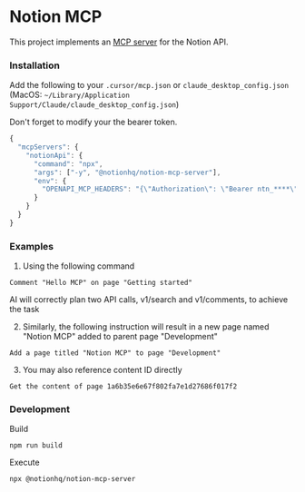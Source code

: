 # Notion MCP

This project implements an [MCP server](https://spec.modelcontextprotocol.io/) for the Notion API. 

### Installation

Add the following to your `.cursor/mcp.json` or `claude_desktop_config.json` (MacOS: `~/Library/Application Support/Claude/claude_desktop_config.json`)

Don't forget to modify your the bearer token.

```javascript
{
  "mcpServers": {
    "notionApi": {
      "command": "npx",
      "args": ["-y", "@notionhq/notion-mcp-server"],
      "env": {
        "OPENAPI_MCP_HEADERS": "{\"Authorization\": \"Bearer ntn_****\", \"Notion-Version\": \"2022-06-28\" }"
      }
    }
  }
}
```

### Examples

1. Using the following command
```
Comment "Hello MCP" on page "Getting started"
```

AI will correctly plan two API calls, v1/search and v1/comments, to achieve the task

2. Similarly, the following instruction will result in a new page named "Notion MCP" added to parent page "Development"
```
Add a page titled "Notion MCP" to page "Development"
```

3. You may also reference content ID directly
```
Get the content of page 1a6b35e6e67f802fa7e1d27686f017f2
```

### Development

Build

```
npm run build
```

Execute

```
npx @notionhq/notion-mcp-server
```